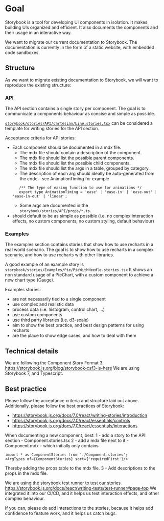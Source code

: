 # Goal

Storybook is a tool for developing UI components in isolation. It makes building UIs organized and efficient.
It also documents the components and their usage in an interactive way.

We want to migrate our current documentation to Storybook.
The documentation is currently in the form of a static website, with embedded code sandboxes.

## Structure

As we want to migrate existing documentation to Storybook, we will want to reproduce the existing structure:

### API

The API section contains a single story per component. The goal is to communicate a components behaviour as concise and simple as possible.

[`storybook/stories/API/cartesian/Line.stories.tsx`](https://github.com/recharts/recharts/blob/master/storybook/stories/API/cartesian/Line.stories.tsx) can be considered a template for writing stories for the API section.

Acceptance criteria for API stories:

- Each component should be documented in a mdx file.
  - The mdx file should contain a description of the component.
  - The mdx file should list the possible parent components.
  - The mdx file should list the possible child components.
  - The mdx file should list the args in a table, grouped by category.
  - The description of each arg should ideally be auto-generated from the code - see AnimationTiming for example
  ```
     /** The type of easing function to use for animations */
     export type AnimationTiming = 'ease' | 'ease-in' | 'ease-out' | 'ease-in-out' | 'linear';
  ```
  - Some args are documented in the `storybook/stories/API/props/*.ts`.
- should default to be as simple as possible (i.e. no complex interaction effects, no custom components, no custom styling, default behaviour)

### Examples

The examples section contains stories that show how to use recharts in a real world scenario. The goal is to show how to use recharts in a complex scenario, and how to use recharts with other libraries.

A good example of an example story is `storybook/stories/Examples/Pie/PieWithNeedle.stories.tsx`
It shows an non standard usage of a PieChart, with a custom component to achieve a new chart type (Gauge).

Examples stories:

- are not necessarily tied to a single component
- use complex and realistic data
- process data (i.e. histogram, control chart, ...)
- use custom components
- use third party libraries (i.e. d3-scale)
- aim to show the best practice, and best design patterns for using recharts
- are the place to show edge cases, and how to deal with them

## Technical details

We are following the Component Story Format 3. https://storybook.js.org/blog/storybook-csf3-is-here
We are using Storybook 7, and Typescript.

## Best practice

Please follow the acceptance criteria and structure laid out above.
Additionally, please follow the best practices of Storybook:

- https://storybook.js.org/docs/7.0/react/writing-stories/introduction
- https://storybook.js.org/docs/7.0/react/essentials/controls
- https://storybook.js.org/docs/7.0/react/essentials/interactions

When documenting a new component, best:
1 - add a story to the API section - Component.stories.tsx
2 - add a mdx file next to it - Component.mdx - which initially only contains

```mdxjs
import * as ComponentStories from './Component.stories';
<ArgTypes of={ComponentStories} sort={'requiredFirst'}/>
```

Thereby adding the props table to the mdx file.
3 - Add descriptions to the props in the mdx file.

We are using the storybook test runner to test our stories. https://storybook.js.org/docs/react/writing-tests/test-runner#page-top
We integrated it into our CI/CD, and it helps us test interaction effects, and other complex behaviour.

If you can, please do add interactions to the stories, because it helps add confidence to feature work, and it helps us catch bugs.
